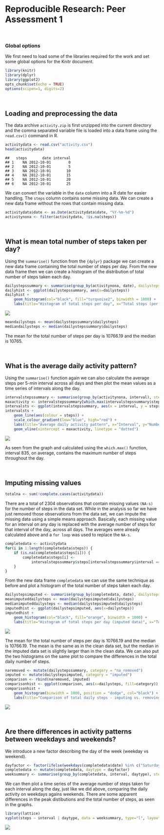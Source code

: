 # Reproducible Research: Peer Assessment 1

&nbsp;

### Global options

We first need to load some of the libraries required for the work and set some global options for the Knitr document.


```r
library(knitr)
library(dplyr)
library(ggplot2)
opts_chunk$set(echo = TRUE)
options(scipen=1, digits=2)
```

&nbsp;


## Loading and preprocessing the data

The data archive `activity.zip` is first unzipped into the current directory and the comma separated variable file is loaded into a data frame using the `read.csv()` command in R. 


```r
activitydata <- read.csv("activity.csv")
head(activitydata)
```

```
##   steps       date interval
## 1    NA 2012-10-01        0
## 2    NA 2012-10-01        5
## 3    NA 2012-10-01       10
## 4    NA 2012-10-01       15
## 5    NA 2012-10-01       20
## 6    NA 2012-10-01       25
```

We can convert the variable in the `date` column into a R date for easier handling. The `steps` column contains some missing data. We can create a new data frame without the rows that contain missing data.


```r
activitydata$date <- as.Date(activitydata$date, "%Y-%m-%d")
activitynona <- filter(activitydata, !is.na(steps))
```

&nbsp;


## What is mean total number of steps taken per day?

Using the `summarise()` function from the `{dplyr}` package we can create a new data frame containing the total number of steps per day. From the new data frame then we can create a histogram of the distribution of total number of steps taken each day.


```r
dailystepssummary <- summarise(group_by(activitynona, date), dailysteps = sum(steps))
dailyhist <- ggplot(dailystepssummary, aes(x=dailysteps))
dailyhist + 
    geom_histogram(col="black", fill="turquoise2", binwidth = 1000) + 
    labs(title="Histogram of total steps per day", x="Total steps (per day)", y="Number of days")
```

![](PA1_template_files/figure-html/dailysteps-1.png) 


```r
meandailysteps <- mean(dailystepssummary$dailysteps)
mediandailysteps <- median(dailystepssummary$dailysteps)
```

The mean for the total number of steps per day is 10766.19 and the median is
10765.

&nbsp;


## What is the average daily activity pattern?

Using the `summarise()` function again we can also calculate the average steps per 5-min interval across all days and then plot the mean values as a time series of intervals along the day.


```r
intervalstepssummary <- summarise(group_by(activitynona, interval), steps = mean(steps))
maxactivity <- intervalstepssummary[which.max(intervalstepssummary$steps), 1][[1]]
intervalsts <- ggplot(intervalstepssummary, aes(x = interval, y = steps))
intervalsts + 
    geom_line(aes(colour = steps)) + 
    scale_colour_gradient(low="blue", high="red") + 
    labs(title="Average daily activity pattern", x="Interval", y="Number of steps") + 
    geom_vline(xintercept = maxactivity, linetype = "dotted")
```

![](PA1_template_files/figure-html/dailypattern-1.png) 

As seen from the graph and calculated using the `which.max()` function, interval 835, on average, contains the maximum number of steps throughout the day.

&nbsp;


## Imputing missing values


```r
totalna <- sum(!complete.cases(activitydata))
```

There are a total of 2304 observations that contain missing values `(NA-s)` for the number of steps in the data set. While in the analysis so far we have just removed those observations from the data set, we can impute the missing data using a simple means approach. Basically, each missing value for an interval on any day is replaced with the average number of steps for that interval of the day, across all days. The averages were already calculated above and a `for loop` was used to replace the `NA-s`.


```r
completedata <- activitydata
for(i in 1:length(completedata$steps)) { 
    if (is.na(completedata$steps[i])) { 
        completedata$steps[i] <- 
            intervalstepssummary$steps[intervalstepssummary$interval == completedata$interval[i]] 
    } 
}
```

From the new data frame `completedata` we can use the same technique as before and plot a histogram of the total number of steps taken each day.


```r
dailystepsimputed <- summarise(group_by(completedata, date), dailysteps = sum(steps))
meanimputeddailysteps <- mean(dailystepsimputed$dailysteps)
medianimputeddailysteps <- median(dailystepsimputed$dailysteps)
imputedhist <- ggplot(dailystepsimputed, aes(x=dailysteps))
imputedhist + 
    geom_histogram(col="black", fill="orange", binwidth = 1000) + 
    labs(title="Histogram of total steps per day (imputed data)", x="Total steps (per day)", y="Number of days")
```

![](PA1_template_files/figure-html/imputedgraph-1.png) 

The mean for the total number of steps per day is 10766.19 and the median is
10766.19. The mean is the same as in the clean data set, but the median in the imputed data set is slightly larger than in the clean data. We can also put the two histograms on the same plot to compare the differences in the total daily number of steps.


```r
naremoved <- mutate(dailystepssummary, category = "na_removed")
imputed <- mutate(dailystepsimputed, category = "imputed")
comparison <- rbind(naremoved, imputed)
comparisonhist <- ggplot(comparison, aes(x=dailysteps, fill=category))
comparisonhist + 
    geom_histogram(binwidth = 1000, position = "dodge", col="black") +
    labs(title="Comparison of total daily steps - imputing vs. removing NA", x="Total steps (per day)", y="Number of days")
```

![](PA1_template_files/figure-html/imputationcomparison-1.png) 


&nbsp;

## Are there differences in activity patterns between weekdays and weekends?

We introduce a new factor describing the day of the week (weekday vs weekend).


```r
dayfactor <- factor(ifelse(weekdays(completedata$date) %in% c("Saturday", "Sunday"), "weekend", "weekday"))
completedata <- mutate(completedata, daytype = dayfactor)
weeksummary <- summarise(group_by(completedata, interval, daytype), steps = mean(steps))
```

We can then plot a time series of the average number of steps taken for each interval along the day, just like we did above, comparing the daily activity on weekdays agains weekends. There are some apparent differences in the peak distibutions and the total number of steps, as seen in the graphs.


```r
library(lattice)
xyplot(steps ~ interval | daytype, data = weeksummary, type="l", layout = c(1,2), main = "Average daily activity pattern - weekend vs. weekday", xlab = "Interval", ylab = "Number of steps")
```

![](PA1_template_files/figure-html/weekdaysplot-1.png) 

&nbsp;
